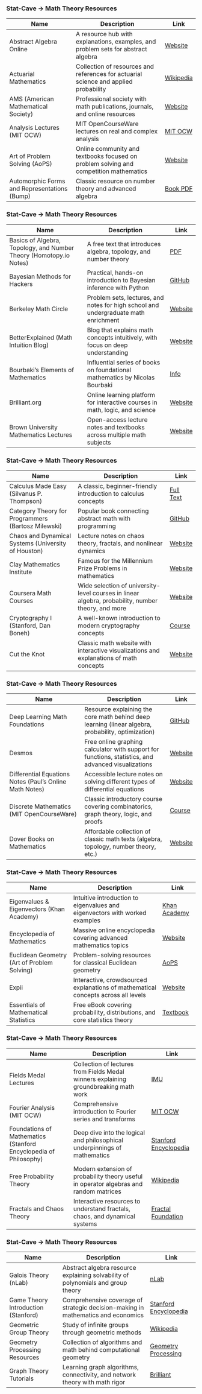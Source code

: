### Stat-Cave → Math Theory Resources

| Name | Description | Link |
|------|-------------|------|
| Abstract Algebra Online | A resource hub with explanations, examples, and problem sets for abstract algebra | [Website](http://abstract.ups.edu/) |
| Actuarial Mathematics | Collection of resources and references for actuarial science and applied probability | [Wikipedia](https://en.wikipedia.org/wiki/Actuarial_mathematics) |
| AMS (American Mathematical Society) | Professional society with math publications, journals, and online resources | [Website](https://www.ams.org/) |
| Analysis Lectures (MIT OCW) | MIT OpenCourseWare lectures on real and complex analysis | [MIT OCW](https://ocw.mit.edu/courses/mathematics/18-100a-real-analysis-fall-2020/) |
| Art of Problem Solving (AoPS) | Online community and textbooks focused on problem solving and competition mathematics | [Website](https://artofproblemsolving.com/) |
| Automorphic Forms and Representations (Bump) | Classic resource on number theory and advanced algebra | [Book PDF](https://math.stanford.edu/~bump/automorphic.html) |

### Stat-Cave → Math Theory Resources

| Name | Description | Link |
|------|-------------|------|
| Basics of Algebra, Topology, and Number Theory (Homotopy.io Notes) | A free text that introduces algebra, topology, and number theory | [PDF](https://arxiv.org/pdf/math/0007190.pdf) |
| Bayesian Methods for Hackers | Practical, hands-on introduction to Bayesian inference with Python | [GitHub](https://github.com/CamDavidsonPilon/Probabilistic-Programming-and-Bayesian-Methods-for-Hackers) |
| Berkeley Math Circle | Problem sets, lectures, and notes for high school and undergraduate math enrichment | [Website](https://mathcircle.berkeley.edu/) |
| BetterExplained (Math Intuition Blog) | Blog that explains math concepts intuitively, with focus on deep understanding | [Website](https://betterexplained.com/) |
| Bourbaki’s Elements of Mathematics | Influential series of books on foundational mathematics by Nicolas Bourbaki | [Info](https://en.wikipedia.org/wiki/Éléments_de_mathématique) |
| Brilliant.org | Online learning platform for interactive courses in math, logic, and science | [Website](https://brilliant.org/) |
| Brown University Mathematics Lectures | Open-access lecture notes and textbooks across multiple math subjects | [Website](https://math.brown.edu/) |

### Stat-Cave → Math Theory Resources

| Name | Description | Link |
|------|-------------|------|
| Calculus Made Easy (Silvanus P. Thompson) | A classic, beginner-friendly introduction to calculus concepts | [Full Text](https://www.gutenberg.org/ebooks/33283) |
| Category Theory for Programmers (Bartosz Milewski) | Popular book connecting abstract math with programming | [GitHub](https://github.com/hmemcpy/milewski-ctfp-pdf) |
| Chaos and Dynamical Systems (University of Houston) | Lecture notes on chaos theory, fractals, and nonlinear dynamics | [Website](https://www.math.uh.edu/~josic/teaching/courses/math4315/) |
| Clay Mathematics Institute | Famous for the Millennium Prize Problems in mathematics | [Website](https://www.claymath.org/millennium-problems) |
| Coursera Math Courses | Wide selection of university-level courses in linear algebra, probability, number theory, and more | [Website](https://www.coursera.org/browse/math-and-logic) |
| Cryptography I (Stanford, Dan Boneh) | A well-known introduction to modern cryptography concepts | [Course](https://www.coursera.org/learn/crypto) |
| Cut the Knot | Classic math website with interactive visualizations and explanations of math concepts | [Website](https://www.cut-the-knot.org/) |

### Stat-Cave → Math Theory Resources

| Name | Description | Link |
|------|-------------|------|
| Deep Learning Math Foundations | Resource explaining the core math behind deep learning (linear algebra, probability, optimization) | [GitHub](https://github.com/SkalskiP/awesome-machine-learning-math) |
| Desmos | Free online graphing calculator with support for functions, statistics, and advanced visualizations | [Website](https://www.desmos.com/) |
| Differential Equations Notes (Paul’s Online Math Notes) | Accessible lecture notes on solving different types of differential equations | [Website](https://tutorial.math.lamar.edu/classes/de/de.aspx) |
| Discrete Mathematics (MIT OpenCourseWare) | Classic introductory course covering combinatorics, graph theory, logic, and proofs | [Course](https://ocw.mit.edu/courses/electrical-engineering-and-computer-science/6-042j-mathematics-for-computer-science-fall-2005/) |
| Dover Books on Mathematics | Affordable collection of classic math texts (algebra, topology, number theory, etc.) | [Website](https://store.doverpublications.com/0486795722.html) |

### Stat-Cave → Math Theory Resources

| Name | Description | Link |
|------|-------------|------|
| Eigenvalues & Eigenvectors (Khan Academy) | Intuitive introduction to eigenvalues and eigenvectors with worked examples | [Khan Academy](https://www.khanacademy.org/math/linear-algebra/alternate-bases/eigen-everything/v/introduction-to-eigenvalues-and-eigenvectors) |
| Encyclopedia of Mathematics | Massive online encyclopedia covering advanced mathematics topics | [Website](https://encyclopediaofmath.org/wiki/Main_Page) |
| Euclidean Geometry (Art of Problem Solving) | Problem-solving resources for classical Euclidean geometry | [AoPS](https://artofproblemsolving.com/school/course/intro-geometry) |
| Expii | Interactive, crowdsourced explanations of mathematical concepts across all levels | [Website](https://www.expii.com/) |
| Essentials of Mathematical Statistics | Free eBook covering probability, distributions, and core statistics theory | [Textbook](https://open.umn.edu/opentextbooks/textbooks/essentials-of-statistics) |

### Stat-Cave → Math Theory Resources

| Name | Description | Link |
|------|-------------|------|
| Fields Medal Lectures | Collection of lectures from Fields Medal winners explaining groundbreaking math work | [IMU](https://www.mathunion.org/imu-awards/fields-medal) |
| Fourier Analysis (MIT OCW) | Comprehensive introduction to Fourier series and transforms | [MIT OCW](https://ocw.mit.edu/courses/mathematics/18-103-fourier-analysis-fall-2004/) |
| Foundations of Mathematics (Stanford Encyclopedia of Philosophy) | Deep dive into the logical and philosophical underpinnings of mathematics | [Stanford Encyclopedia](https://plato.stanford.edu/entries/mathematics-foundations/) |
| Free Probability Theory | Modern extension of probability theory useful in operator algebras and random matrices | [Wikipedia](https://en.wikipedia.org/wiki/Free_probability) |
| Fractals and Chaos Theory | Interactive resources to understand fractals, chaos, and dynamical systems | [Fractal Foundation](https://fractalfoundation.org/) |

### Stat-Cave → Math Theory Resources

| Name | Description | Link |
|------|-------------|------|
| Galois Theory (nLab) | Abstract algebra resource explaining solvability of polynomials and group theory | [nLab](https://ncatlab.org/nlab/show/Galois+theory) |
| Game Theory Introduction (Stanford) | Comprehensive coverage of strategic decision-making in mathematics and economics | [Stanford Encyclopedia](https://plato.stanford.edu/entries/game-theory/) |
| Geometric Group Theory | Study of infinite groups through geometric methods | [Wikipedia](https://en.wikipedia.org/wiki/Geometric_group_theory) |
| Geometry Processing Resources | Collection of algorithms and math behind computational geometry | [Geometry Processing](https://geometryprocessing.org/) |
| Graph Theory Tutorials | Learning graph algorithms, connectivity, and network theory with math rigor | [Brilliant](https://brilliant.org/practice/graph-theory/) |

